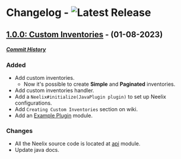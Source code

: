 # Changelog - ![Latest Release](https://img.shields.io/github/v/release/llgava/neelix?logo=github&logoColor=959da5&labelColor=353c43&color=0091c2&Current&label=Release)

## [1.0.0: Custom Inventories](https://github.com/llgava/neelix/releases/tag/v1.0.0) - (01-08-2023)
##### [Commit History](https://github.com/llgava/neelix/compare/v0.0.1-SNAPSHOT...v1.0.0)

### **Added**
+ Add custom inventories.
  + Now it's possible to create **Simple** and **Paginated** inventories.
+ Add custom inventories handler.
+ Add a `Neelix#initialize(JavaPlugin plugin)` to set up Neelix configurations.
+ Add `Creating Custom Inventories` section on wiki.
+ Add an [Example Plugin](https://github.com/llgava/neelix/tree/main/example-plugin) module.

### **Changes**
+ All the Neelix source code is located at [api](https://github.com/llgava/neelix/tree/main/api) module.
+ Update java docs.